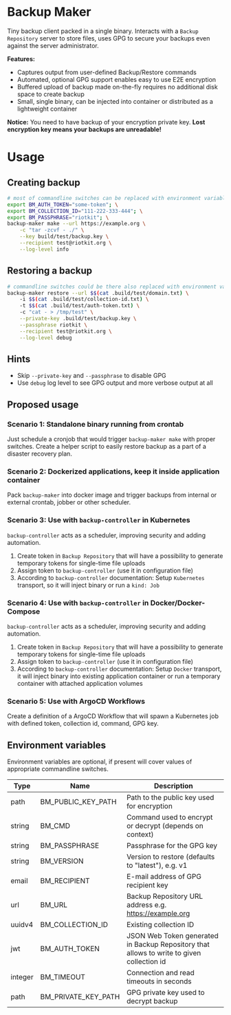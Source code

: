 Backup Maker
============

Tiny backup client packed in a single binary. Interacts with a `Backup Repository` server to store files, uses GPG to secure your
backups even against the server administrator.

**Features:**
- Captures output from user-defined Backup/Restore commands
- Automated, optional GPG support enables easy to use E2E encryption
- Buffered upload of backup made on-the-fly requires no additional disk space to create backup
- Small, single binary, can be injected into container or distributed as a lightweight container

**Notice:** You need to have backup of your encryption private key. **Lost encryption key means your backups are unreadable!**

# Usage

## Creating backup

```bash
# most of commandline switches can be replaced with environment variables, check the table in other section of documentation
export BM_AUTH_TOKEN="some-token"; \
export BM_COLLECTION_ID="111-222-333-444"; \
export BM_PASSPHRASE="riotkit"; \
backup-maker make --url https://example.org \
    -c "tar -zcvf - ./" \
    --key build/test/backup.key \
    --recipient test@riotkit.org \
    --log-level info
```

## Restoring a backup

```bash
# commandline switches could be there also replaced with environment variables
backup-maker restore --url $$(cat .build/test/domain.txt) \
    -i $$(cat .build/test/collection-id.txt) \
    -t $$(cat .build/test/auth-token.txt) \
    -c "cat - > /tmp/test" \
    --private-key .build/test/backup.key \
    --passphrase riotkit \
    --recipient test@riotkit.org \
    --log-level debug
```

## Hints

- Skip `--private-key` and `--passphrase` to disable GPG
- Use `debug` log level to see GPG output and more verbose output at all


## Proposed usage

### Scenario 1: Standalone binary running from crontab

Just schedule a cronjob that would trigger `backup-maker make` with proper switches. Create a helper script to easily restore backup as a part
of a disaster recovery plan.

### Scenario 2: Dockerized applications, keep it inside application container

Pack `backup-maker` into docker image and trigger backups from internal or external crontab, jobber or other scheduler.

### Scenario 3: Use with `backup-controller` in Kubernetes

`backup-controller` acts as a scheduler, improving security and adding automation.

1. Create token in `Backup Repository` that will have a possibility to generate temporary tokens for single-time file uploads
2. Assign token to `backup-controller` (use it in configuration file)
3. According to `backup-controller` documentation: Setup `Kubernetes` transport, so it will inject binary or run a `kind: Job`

### Scenario 4: Use with `backup-controller` in Docker/Docker-Compose

`backup-controller` acts as a scheduler, improving security and adding automation.

1. Create token in `Backup Repository` that will have a possibility to generate temporary tokens for single-time file uploads
2. Assign token to `backup-controller` (use it in configuration file)
3. According to `backup-controller` documentation: Setup `Docker` transport, it will inject binary into existing application container or run a temporary container with attached application volumes

### Scenario 5: Use with ArgoCD Workflows

Create a definition of a ArgoCD Workflow that will spawn a Kubernetes job with defined token, collection id, command, GPG key.

Environment variables
---------------------

Environment variables are optional, if present will cover values of appropriate commandline switches.

| Type    | Name                | Description                                                                               |
|---------|---------------------|-------------------------------------------------------------------------------------------|
| path    | BM_PUBLIC_KEY_PATH  | Path to the public key used for encryption                                                |
| string  | BM_CMD              | Command used to encrypt or decrypt (depends on context)                                   |
| string  | BM_PASSPHRASE       | Passphrase for the GPG key                                                                |
| string  | BM_VERSION          | Version to restore (defaults to "latest"), e.g. v1                                        |
| email   | BM_RECIPIENT        | E-mail address of GPG recipient key                                                       |
| url     | BM_URL              | Backup Repository URL address e.g. https://example.org                                    |
| uuidv4  | BM_COLLECTION_ID    | Existing collection ID                                                                    |
| jwt     | BM_AUTH_TOKEN       | JSON Web Token generated in Backup Repository that allows to write to given collection id |
| integer | BM_TIMEOUT          | Connection and read timeouts in seconds                                                   |
| path    | BM_PRIVATE_KEY_PATH | GPG private key used to decrypt backup                                                    |
